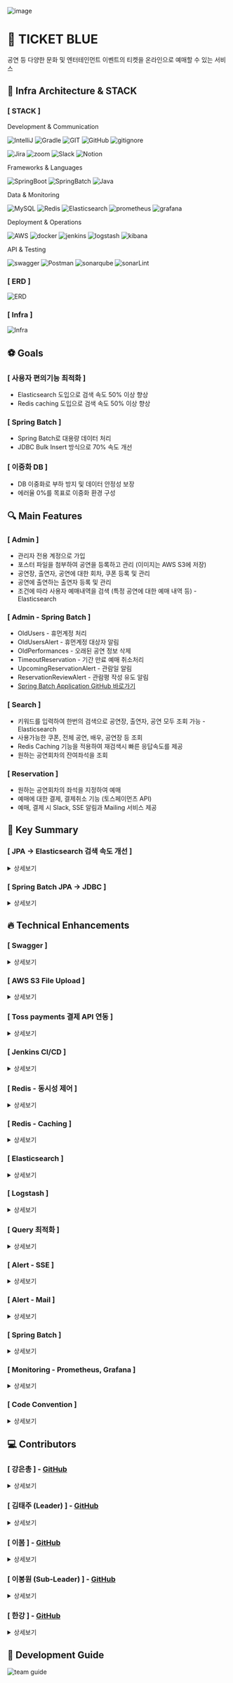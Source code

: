 ![image](https://img1.daumcdn.net/thumb/R1280x0/?scode=mtistory2&fname=https%3A%2F%2Fblog.kakaocdn.net%2Fdn%2F5Ki7f%2FbtsKOKZlNKD%2FkG8QAQwWBnEToKrhFVRrvK%2Fimg.png)

# 🎫 TICKET BLUE

공연 등 다양한 문화 및 엔터테인먼트 이벤트의 티켓을 온라인으로 예매할 수 있는 서비스

## 🚀 Infra Architecture & STACK

### [ STACK ]

Development & Communication

![IntelliJ](https://img.shields.io/badge/IntelliJ_IDEA-222326.svg?style=for-the-badge&logo=intellij-idea&logoColor=white) 
![Gradle](https://img.shields.io/badge/Gradle-02303a?style=for-the-badge&logo=gradle&logoColor=white) 
![GIT](https://img.shields.io/badge/GIT-E44C30?style=for-the-badge&logo=git&logoColor=white) 
![GitHub](https://img.shields.io/badge/GitHub-100000?style=for-the-badge&logo=github&logoColor=white) 
![gitignore](https://img.shields.io/badge/gitignore.io-204ECF?style=for-the-badge&logo=gitignore.io&logoColor=white)

![Jira](https://img.shields.io/badge/Jira-0052CC?style=for-the-badge&logo=jira&logoColor=white) 
![zoom](https://img.shields.io/badge/Zoom-0B5CFF?style=for-the-badge&logo=zoom&logoColor=white) 
![Slack](https://img.shields.io/badge/Slack-4A154B?style=for-the-badge&logo=slack&logoColor=white) 
![Notion](https://img.shields.io/badge/Notion-000000?style=for-the-badge&logo=notion&logoColor=white)

Frameworks & Languages

![SpringBoot](https://img.shields.io/badge/SpringBoot-6db33f?style=for-the-badge&logo=springboot&logoColor=white) 
![SpringBatch](https://img.shields.io/badge/SpringBatch-6db33f?style=for-the-badge&logo=spring&logoColor=white) 
![Java](https://img.shields.io/badge/Java-ED8B00?style=for-the-badge&logo=openjdk&logoColor=white)

Data & Monitoring

![MySQL](https://img.shields.io/badge/mysql-4479A1?style=for-the-badge&logo=mysql&logoColor=white)
![Redis](https://img.shields.io/badge/redis-FF4438?style=for-the-badge&logo=redis&logoColor=white)
![Elasticsearch](https://img.shields.io/badge/Elasticsearch-005571?style=for-the-badge&logo=Elasticsearch&logoColor=white)
![prometheus](https://img.shields.io/badge/prometheus-E6522C?style=for-the-badge&logo=prometheus&logoColor=white)
![grafana](https://img.shields.io/badge/grafana-F46800?style=for-the-badge&logo=grafana&logoColor=white)

Deployment & Operations

![AWS](https://img.shields.io/badge/aws-232F3E?style=for-the-badge&logo=amazonwebservices&logoColor=white)
![docker](https://img.shields.io/badge/docker-2496ED?style=for-the-badge&logo=docker&logoColor=white)
![jenkins](https://img.shields.io/badge/jenkins-D24939?style=for-the-badge&logo=jenkins&logoColor=white)
![logstash](https://img.shields.io/badge/logstash-005571?style=for-the-badge&logo=logstash&logoColor=white)
![kibana](https://img.shields.io/badge/kibana-005571?style=for-the-badge&logo=kibana&logoColor=white)

API & Testing

![swagger](https://img.shields.io/badge/swagger-85EA2D?style=for-the-badge&logo=swagger&logoColor=white)
![Postman](https://img.shields.io/badge/Postman-ff6c37?style=for-the-badge&logo=postman&logoColor=white)
![sonarqube](https://img.shields.io/badge/sonarqube-4E9BCD?style=for-the-badge&logo=sonarqube&logoColor=white)
![sonarLint](https://img.shields.io/badge/sonarlint-CB2029?style=for-the-badge&logo=sonarlint&logoColor=white)

### [ ERD ]

![ERD](https://github.com/user-attachments/assets/c8931c5d-13ba-4120-9876-4e0b613e9af6)

### [ Infra ]

![Infra](https://img1.daumcdn.net/thumb/R1280x0/?scode=mtistory2&fname=https%3A%2F%2Fblog.kakaocdn.net%2Fdn%2FctMT0I%2FbtsKO6172by%2FCfn9epQ080RRD8gKUKFShk%2Fimg.png)

## ⚽ Goals

### [ 사용자 편의기능 최적화 ]

- Elasticsearch 도입으로 검색 속도 50% 이상 향상
- Redis caching 도입으로 검색 속도 50% 이상 향상

### [ Spring Batch ]

- Spring Batch로 대용량 데이터 처리
- JDBC Bulk Insert 방식으로 70% 속도 개선

### [ 이중화 DB ]

- DB 이중화로 부하 방지 및 데이터 안정성 보장
- 에러율 0%를 목표로 이중화 환경 구성

## 🔍 Main Features

### [ Admin ]

- 관리자 전용 계정으로 가입
- 포스터 파일을 첨부하여 공연을 등록하고 관리 (이미지는 AWS S3에 저장)
- 공연장, 출연자, 공연에 대한 회차, 쿠폰 등록 및 관리
- 공연에 출연하는 출연자 등록 및 관리
- 조건에 따라 사용자 예매내역을 검색 (특정 공연에 대한 예매 내역 등) - Elasticsearch

### [ Admin - Spring Batch ]

- OldUsers - 휴먼계정 처리
- OldUsersAlert - 휴먼계정 대상자 알림
- OldPerformances - 오래된 공연 정보 삭제
- TimeoutReservation - 기간 만료 예매 취소처리
- UpcomingReservationAlert - 관람일 알림
- ReservationReviewAlert - 관람평 작성 유도 알림
- [Spring Batch Application GitHub 바로가기](https://github.com/everydayspring/project-blue-batch)

### [ Search ]

- 키워드를 입력하여 한번의 검색으로 공연장, 출연자, 공연 모두 조회 가능 - Elasticsearch
- 사용가능한 쿠폰, 전체 공연, 배우, 공연장 등 조회
- Redis Caching 기능을 적용하여 재검색시 빠른 응답속도를 제공
- 원하는 공연회차의 잔여좌석을 조회

### [ Reservation ]

- 원하는 공연회차의 좌석을 지정하여 예매
- 예매에 대한 결제, 결제취소 기능 (토스페이먼츠 API)
- 예매, 결제 시 Slack, SSE 알림과 Mailing 서비스 제공

## 🌟 Key Summary

### [ JPA → Elasticsearch 검색 속도 개선 ]

<details> <summary>상세보기</summary>  

![JPA → Elasticsearch 검색 속도 개선](https://g-cbox.pstatic.net/MjAyNDExMjFfMjcy/MDAxNzMyMTgxMDUwOTMx.zxp_80lyUXBhQ4HtpmH1IuUy8KufT7mDp13AV6-nE-cg.H-tE1kGBVGwYljZyPPF_72y_VLPMhCATGPoSE239AZEg.PNG/%EC%8A%A4%ED%81%AC%EB%A6%B0%EC%83%B7_2024-11-21_182400.png)

</details>

### [ Spring Batch JPA -> JDBC ]

<details> <summary>상세보기</summary>  

![Spring Batch JPA -> JDBC](https://g-cbox.pstatic.net/MjAyNDExMjFfMTMg/MDAxNzMyMTk3NzQ1MDcx.3252H7VpHviRhwflcKeYfxhbKH7YErquClWXSAp_gi0g.0H0iEmfUFMGblwvAiqwdBUsJuh42dPeH2RWn0uV-f2kg.PNG/%EC%8A%A4%ED%81%AC%EB%A6%B0%EC%83%B7_2024-11-21_182916.png)

</details>

## 🔥 Technical Enhancements

### [ Swagger ]

<details> <summary>상세보기</summary>  

```java
[내가 구현한 기능]

- API 테스트 도구 Swagger

[주요 로직]

- SwaggerConfig에서 기본 정보, 보안 스키마 등을 구성
- @Schema 사용하여 Sample Date Setting
- ResponseDto를 자동으로 인식할 수 있도록 inner Class 제거

[배경]

- 기존 사용하던 Postman은 HTTP Method, URL, port 등을 모두 직접 입력하여 테스트 하는 방식으로 사용자의 오류로 인한 에러가 발생할 수 있음

[요구사항]

- API 자동 문서화 기능 구현
- Swagger UI를 통해 API를 테스트할 수 있는 환경 제공
- API 명세 업데이트 시, 코드 변경 사항에 따라 문서 자동 갱신

[선택지]

- Swagger
- PostMan

[의사결정/사유]

- Controller에 작성한 RESTful API 자동 문서화
- API 요청에 필요한 파라미터 및 요청 형식을 명확히 표기

[회고]

- PostMan에서 사용했던 API Document를 생성할 수는 없음
- 개발 과정에서 훨씬 더 효율적인 방식으로 API 테스트 가능
- https://everyday-spring.com/625
```

</details>

### [ AWS S3 File Upload ]

<details> <summary>상세보기</summary>  

```java
[내가 구현한 기능]

- 공연 등록 시 포스터 파일을 입력받아 S3 Bucket에 업로드
- 공연 삭제시 S3 Bucket의 포스터 파일도 함께 삭제
- 포스터 수정 시 S3 Bucket의 기존 이미지 삭제 후 새로운 이미지 등록

[주요 로직]

- MultipartFile을 사용하여 클라이언트로부터 파일 입력
- AWS SDK의 AmazonS3 클라이언트를 활용하여 S3 Bucket에 파일 저장
- 파일 이름 충돌 방지를 위해 고유 식별자(UUID)를 파일 이름에 추가

[배경]

- 효율적인 파일 관리: 로컬 서버에 파일을 저장하면 확장성과 보안 측면에서 한계가 있음
- 클라우드 스토리지 활용: AWS S3는 고가용성과 비용 효율적인 스토리지 서비스를 제공

[요구사항]

- 업로드된 파일이 S3에 저장되었음을 확인할 수 있는 URL 반환
- 공연 삭제 시 관련 포스터 파일도 S3에서 삭제
- 파일 사이즈 제한

[선택지]

- AWS S3
- 로컬 파일 시스템
- AWS S3 Presigned URL
        
[의사결정/사유]

- 로컬 저장 방식에 비해 확장성과 데이터 보존성이 뛰어남
- 파일 업로드와 삭제가 비교적 간단하며, AWS SDK로 손쉽게 관리 가능

[회고]

- 소스 코드 내에 AWS IAM 계정의 보안키 정보를 포함하여 push가 불가능한 상황이 발생했음
- 보안 키에 대한 관리의 중요성을 한번더 확인함
```

</details>

### [ Toss payments 결제 API 연동 ]

<details> <summary>상세보기</summary>  

```java
[내가 구현한 기능]

- Toss Payments API를 이용한 결제시스템 구축

[주요 로직]

- Toss Payments 템플릿을 활용하여 결제 시스템 구축
- 데이터 무결성 검증
  - 결제 요청 시 주문 ID와 가격을 서버에 임시 저장
  - Toss Payments로부터 반환된 데이터와 비교하여 데이터 위조 및 변조 방지

[배경]

- 예매 서비스 특성상 결제가 완료되어야만 예약이 확정되므로 결제 시스템 필요

[요구사항]

- 다양한 결제 수단을 지원할 것
- 결제 과정에서의 위조, 변조를 방지하기 위해 데이터 검증 로직 필요

[선택지]

- TossPayments
- KCP
- PAYCO

[의사결정/사유]

- Toss Payments 템플릿이 Restful API이며, 가이드를 제공해줘서 빠르고 쉽게 구현 가능
- 다양한 결제 수단 지원 및 결제 화면 디자인이 깔끔함

[회고]

- 비교적 짧은 개발 시간에 안정적인 결제 시스템 구현
- 주문 ID와 가격을 검증하여 데이터 무결성 강화
- 결제 실패, 취소에 대한 로깅 필요
```

</details>

### [ Jenkins CI/CD ]

<details> <summary>상세보기</summary>  

```java
[내가 구현한 기능]

- Jenkins를 활용한 CI/CD 파이프라인 구축
- GitHub에서 소스 코드 변경사항을 감지하여 자동으로 빌드, 테스트, 배포를 수행하도록 Jenkins 설정
- Docker를 활용하여 Application 컨테이너를 생성하고, EC2 서버에 자동 배포

[주요 로직]

- Jenkins Pipeline 구성 : Clone, Build, Bulid Docker, Push Docker, Deploy to EC2
- Jenkins의 Git Plugin을 사용해 GitHub에서 푸시 이벤트를 감지하도록 Webhook 설정
- Application을 Docker 컨테이너로 빌드 및 배포

[배경]

- 지속적 통합(CI)과 지속적 배포(CD): 팀원들이 동시에 개발하는 환경에서 코드 충돌을 줄이고, 안정적인 배포 프로세스를 구축하기 위함

[요구사항]

- GitHub에서 변경사항 발생 시 자동으로 빌드 및 테스트 수행
- Jenkins를 통해 EC2 서버로 Docker 이미지를 배포
- 배포 실패 시 롤백 가능
- Jenkins Pipeline으로 CI/CD 단계를 시각적으로 확인 가능

[선택지]

- GitHub Actions
- Jenkins
- AWS

[의사결정/사유]

- 플러그인 생태계가 풍부하여 참고 레퍼런스 자료가 다양함

[회고]

- CI/CD 자동화로 개발부터 배포까지의 시간이 크게 단축됨
- 초기 환경 설정(SSH 연결, Docker 설치 등)에 많은 시간이 소요됨
- Docker 이미지 저장소(ECR)와 통합하여 이미지 관리 최적화를 추후 도입함
- 추후 병렬 처리로 배포 성능 최적화가 목표
- https://everyday-spring.com/628
```

```java
[성능 개선 / 코드 개선 요약]

- 빌드 및 테스트 단계에서 메모리 부족으로 인한 비정상 종료 빈도 증가

[문제 정의]

- Jenkins CI/CD 파이프라인 실행 중, EC2 인스턴스의 메모리 용량 부족으로 인해 빌드가 중단되고 작업 실패 발생
- 사용 중인 EC2 인스턴스: t2-micro (메모리 1GB)

[가설] 

- Jenkins 빌드 작업에서 Gradle 빌드, 테스트, Docker 이미지 빌드 등 메모리를 과도하게 사용
- t2-micro 인스턴스의 1GB 메모리가 Jenkins의 동시 처리 요구를 충족하지 못함

[해결 방안]

- EC2 인스턴스 업그레이드 : 인스턴스를 t3-small (메모리 2GB)로 업그레이드
- 스왑 메모리 추가 설정 : 인스턴스의 메모리 부족 문제를 보완하기 위해 스왑 공간을 생성
- 리소스를 많이 소모하는 정렬 플러그인 제거

[해결 완료]

- EC2 인스턴스를 t3-small로 업그레이드하여 2GB 메모리 확보
- 스왑 공간 추가로 Jenkins가 빌드 작업 중 메모리 부족 문제를 겪지 않도록 설정
- Jenkins와 빌드 도구(Gradle)의 메모리 사용량 최적화를 통해 안정적인 파이프라인 실행 환경 마련
- 문제 발생 후 실행한 파이프라인 모두 정상 작동 확인

[회고]

- 현재와 같은 Docker in Docker 구조가 아닌 Jenkins를 단독 설치하여 리소스 효율성을 높일 수 있음
- 하나의 인스턴스가 아닌 여러개의 인스턴스로 Application을 분리해야 함
- https://everyday-spring.com/634
```

</details>

### [ Redis - 동시성 제어 ]

<details> <summary>상세보기</summary>  

```java
[내가 구현한 기능]

- 동시성 제어를 위한 락 적용 : 선착순 쿠폰 발급 로직에 동시 요청이 발생하는 상황에서 데이터 일관성을 보장하기 위해 낙관적 락, 비관적 락, 분산 락 세 가지 방식을 비교 적용
- 각 락 방식의 장단점과 결과를 분석하여 최적의 해결 방안을 도출

[주요 로직]

- 낙관적 락 : JPA의 @Version 어노테이션을 사용하여 쿠폰 엔티티의 버전을 관리, 데이터 충돌이 발생할 경우 예외를 던지고, 예외 처리 로직을 통해 재시도 또는 오류 처리
- 비관적 락 : JPA의 @Lock(LockModeType.PESSIMISTIC_WRITE) 어노테이션을 사용하여 트랜잭션 내에서 데이터 수정 시 락을 강제로 설정, 트랜잭션 완료 시까지 다른 트랜잭션의 접근을 차단하여 데이터 충돌 방지
- 분산 락 : Redis와 Redisson 라이브러리를 활용하여 여러 서버 간 락을 관리, 락 키 생성, 대기 시간 및 임대 시간 설정을 통해 안정적인 락 해제 및 관리 구현, AOP를 통해 락을 간편하게 적용 가능하도록 어노테이션 방식 도입

[배경]

- 문제 상황: 선착순 쿠폰 발급 과정에서 동시 요청이 발생하면 데이터 일관성이 깨지고, 중복 발급 또는 발급 실패가 빈번하게 발생
- 목표: 데이터 일관성을 유지하면서 동시에 가능한 많은 요청을 처리할 수 있는 최적의 동시성 제어 방식을 도입

[요구사항]

- 동시성 제어를 통해 쿠폰 발급 중 데이터 일관성 유지
- 여러 서버에서 요청이 발생하는 환경에서도 안정적으로 처리 가능
- 락 적용 방식에 따라 성능(처리 속도)과 안전성 간의 균형을 유지

[선택지]

- 낙관적 락 : 충돌 가능성이 낮은 환경에서 높은 성능 제공, 하지만 충돌이 잦을 경우 성능 저하와 높은 예외 처리 비용 발생
- 비관적 락 : 데이터 충돌 가능성이 높은 경우 적합하며, 안전성이 뛰어남, 트랜잭션 대기 시간이 길어질 수 있고 데드락 발생 가능성 존재
- 분산 락 : 여러 서버에서 동시 요청을 처리하는 분산 환경에 적합, Redis와 같은 외부 시스템 의존으로 인해 네트워크 장애가 발생하면 성능 저하 가능

[의사결정/사유]

- 분산 락 적용
- 단일 서버를 넘어서는 분산 환경에서도 안정적으로 동시성 제어가 가능
- AOP 기반의 어노테이션 방식으로 유지보수와 코드 재사용성이 높음
- 테스트 결과, 쿠폰 발급 수량과 고객 요청 수량 간의 일치 확인
- 데드락 발생 없이 요청이 안전하게 처리됨
```

![동시성제어](https://img1.daumcdn.net/thumb/R1280x0/?scode=mtistory2&fname=https%3A%2F%2Fblog.kakaocdn.net%2Fdn%2FRVN8q%2FbtsKQBWiNVN%2FdzKhkei6uj3F7y7vIEql3K%2Fimg.png)

</details>

### [ Redis - Caching ]

<details> <summary>상세보기</summary>  

```java
[내가 구현한 기능]

- Redis를 활용한 캐싱 시스템 구현
- 자주 요청되는 데이터를 Redis 캐시로 저장하여 애플리케이션 성능 향상
- DB 부하를 줄이고 데이터 조회 속도를 개선

[주요 로직]

- 캐싱 적용 데이터 선정
  - 데이터베이스에서 자주 조회되는 데이터를 분석
  - 예: 사용자 정보, 게시물 목록, 상품 데이터 등
- Redis 캐시 저장
  - 데이터 조회 시 Redis에서 먼저 캐시 데이터 확인
  - Redis에 데이터가 없는 경우(DB 조회 발생) 데이터베이스에서 조회한 후 Redis에 캐싱

[배경]

- 데이터베이스에 자주 동일한 조회 요청이 들어와 성능 저하 문제 발생
- 대규모 트래픽에서 데이터베이스 부하를 줄이고 사용자 응답 속도를 개선하기 위해 캐싱 필요

[요구사항]

- 데이터 조회 성능을 개선하여 사용자 응답 시간을 단축
- 데이터 변경 시 캐시와 데이터베이스의 일관성을 유지
- 캐시 데이터의 유효 기간을 설정하여 오래된 데이터를 자동 삭제
- 트래픽이 많은 환경에서도 안정적으로 동작할 수 있도록 확장성 확보

[선택지]

- Redis 캐싱
- Ehcache 사용
- 데이터베이스 쿼리 최적화

[의사결정/사유]

- Redis 캐싱을 선택한 이유
  - 대규모 트래픽에서도 빠른 응답 시간 보장
  - TTL 설정을 통해 캐시 데이터의 유효성을 유지
  - 확장성과 안정성이 높아 분산 환경에 적합

[회고]

- 적용하지 못한 TTL 구현 예정
```

![레디스_캐싱_성능개선_결과](https://img1.daumcdn.net/thumb/R1280x0/?scode=mtistory2&fname=https%3A%2F%2Fblog.kakaocdn.net%2Fdn%2FbWNKr8%2FbtsKRovmnC2%2FkwsxKFqfcX5Q28tf0DBZkk%2Fimg.png)

</details>

### [ Elasticsearch ]

<details> <summary>상세보기</summary>  

```java
[내가 구현한 기능]

- Elasticsearch를 활용한 고성능 검색 시스템 구현
- 데이터베이스 대신 Elasticsearch를 사용하여 대량 데이터에 대해 빠른 검색 및 분석 기능 제공
- 사용자 쿼리 요청에 대해 정확하고 빠른 검색 결과를 반환

[주요 로직]

- 도슈먼트를 생성하여 데이터베이스의 데이터를 Elasicsearch로 sync
- 공연 제목 등의 부분 검색이 필요한 필드는 Keyword로 설정하여 index를 구성

[배경]

- 데이터베이스를 이용한 기존 검색 로직은 대량의 데이터 처리 및 복잡한 쿼리 실행에서 성능 저하가 발생
- 사용자 검색 요청에 대해 빠르고 정교한 결과를 제공하기 위해 전문 검색 엔진 도입 필요
- Elasticsearch는 텍스트 검색, 정렬, 필터링 등 다양한 고급 기능과 높은 확장성을 제공

[요구사항]

- 대량의 데이터에 대해 빠른 검색 결과를 제공
- 키워드 검색으로 공연, 공연장, 출연자를 모두 조회

[선택지]

- Elasticsearch
- Apache Solr
- JPA

[의사결정/사유]

- 대량 데이터 처리와 고급 검색 쿼리에 적합
- 동적 스케일링 및 분산 환경 지원으로 향후 트래픽 증가에도 대응 가능
- Spring Data Elasticsearch와의 통합으로 개발 편의성이 높음

[회고]

- 데이터 싱크를 savaAll메소드로 스케쥴링하여 새로운 데이터 반영이 안됨
- 데이터를 모두 삭제하고 업로드 하거나 새로운 방법을 도입해야함
```

![ES검색_성능개선_결과](https://img1.daumcdn.net/thumb/R1280x0/?scode=mtistory2&fname=https%3A%2F%2Fblog.kakaocdn.net%2Fdn%2FbnSILn%2FbtsKRlMd1X4%2FkU3QYMh6SduJVjmUN0bjQK%2Fimg.png)

</details>

### [ Logstash ]

<details> <summary>상세보기</summary>  

```java
[내가 구현한 기능]

- Logstash를 추가하여 로그 수집 및 관리 시스템 구축

[주요 로직]

- AOP를 활용한 로그 수집
  - 예매, 쿠폰, 결제 이벤트 발생 시 AOP로 처리하여 Logstash에 로그 전달
  - 각 이벤트 별로 구분된 로그 저장 및 Index 설정
- ElasticSearch 서버 외 Local에도 일 단위로 로그 백업파일 저장
- 로그 필터링
  - "select" 쿼리 제외 : 로그 수집 시 불필요한 쿼리문 제외
  - 이벤트별 구분 : 예매, 결제, 쿠폰 등 이벤트 유형에 따라 별도 index 생성

[배경]

- 로그 수집 및 분석은 서비스 안정성을 확보하고 문제 발생 시 원인 추적에 필수적
- ELK 스택을 활용해 데이터 분석 및 모니터링 환경 구축

[요구사항]

- ElasticSearch 서버에 문제가 생길 경우에도 로그 유실 방지를 위해 로컬에 백업 저장
- 이벤트와 관련된 쿼리문(INSERT, UPDATE, DELETE) 수집
- 이벤트 유형별로 로그를 색인하여, 필요한 데이터를 신속히 검색 가능하게 설정

[선택지]

- Logstash
- Logger

[의사결정/사유]

- ELK 스택을 이미 도입했기 때문에 Logstash를 선택하여 ElasticSearch와
  통합된 데이터 수집/분석 환경 구축
- Logger는 단순한 로그 기록에는 유리하지만, 로그의 활용성과 분석 기능에서는 부족하다고 판단

[회고]

- 성공한 점
  - AOP를 활용해 서비스 주요 이벤트(예매, 결제 등)를 효과적으로 추적 및 수집
  - ElasticSearch와 로컬 백업을 통해 로그 유실을 최소화하고 안정성을 확보
  - 불필요한 SELECT 쿼리를 제외해 시스템 성능 최적화
- 개선가능 점
  - 수집된 로그 분석 및 시각화 활용 방안을 구체적으로 마련하지 못함
```

</details>

### [ Query 최적화 ]

<details> <summary>상세보기</summary>  

```java
[성능 개선 / 코드 개선 요약]

[문제 정의]

- 공연 전체 조회 시 페이징 처리를 하지만 평균 응답시간이 늦고 에러가 발생하는 현상

[가설]

- 공연 조회 시 전체 조회, 키워드 조회 모두 같은 쿼리를 사용
- 불필요한 테이블 조인, 조건 처리로 인한 성능 저하

[해결 방안]

- 키워드/전체 조회 쿼리문 분리
  - 전체 조회 시 불필요한 테이블과 조건 처리 제외

[해결 완료]

- 10000건, 30초 성능테스트
  - 평균 응답 시간 23881ms → 211ms, 성능 99% 개선
  - 에러율 13.91% → 0%

[회고]

- 하나의 쿼리를 사용해 재사용하면 깔끔해보이고 좋다고 생각했으나
  성능적으로 큰 문제가 발생할 수 있다는 것을 깨달음
```

![쿼리최적화](https://img1.daumcdn.net/thumb/R1280x0/?scode=mtistory2&fname=https%3A%2F%2Fblog.kakaocdn.net%2Fdn%2FmilGR%2FbtsKSuBqcG9%2FzBH2OT03xzGxZutoPKLVu1%2Fimg.png)

</details>

### [ Alert - SSE ]

<details> <summary>상세보기</summary>  

```java
[내가 구현한 기능]

- Slack 알림 AOP

[주요 로직]

- SlackNotifier : Slack 웹훅 URL을 이용해 메시지를 Slack 채널에 전송
  - RestTemplate을 사용해 Slack API에 HTTP POST 요청을 전송
  - 제목과 메시지를 포함하여 Slack의 메시지 형식에 맞게 전송
- SlackNotificationAspect : AOP를 활용하여 서비스 로직 실행 후 자동으로 Slack 알림 발송
  - 예약 메서드 실행 후 관련 정보를 바탕으로 Slack 알림 메시지를 작성하고 전송

[배경]

- 시스템 이벤트(예: 예약 확인, 시스템 알림 등)에 대해 실시간으로 Slack 알림을 보내어 관리자가 시스템 상태를 모니터링할 수 있도록 하기 위함

[요구사항]

- 예약 관련 데이터(예약 정보, 공연 정보, 공연장 정보 등)를 Slack으로 알림을 보내기
- 알림 전송은 예약 메서드 실행 후 자동으로 이루어지도록 AOP를 활용

[선택지]

- AOP 사용
- RestTemplate 활용

[의사결정/사유]

- AOP 사용 이유 : 서비스 로직과 알림 로직을 분리하여 코드의 유지보수성을 높이고, 알림 기능이 다른 서비스 메서드에도 재사용될 수 있도록 하기 위해 AOP를 사용
- RestTemplate 선택 이유 : Spring에서 기본적으로 제공하는 HTTP 클라이언트 라이브러리로, RESTful API와의 통신에 용이하며, 외부 API와의 통합에서 잘 작동하기 때문

[회고]

- Slack 알림 기능을 AOP로 자동화하여 시스템 상태를 실시간으로 모니터링할 수 있게 되었고, 관리자의 수동 작업을 줄일 수 있었다
- SlackNotifier와 AOP를 결합한 방식이 효과적이었고, 알림 전송에 필요한 데이터를 서비스 메서드에서 AOP로 잘 전달하여 실제 알림 메시지가 실시간으로 발송됐다
```

```java
[내가 구현한 기능]

- SSE 기반 실시간 알림 시스템
  - 클라이언트가 SSE를 통해 알림을 구독하고, 서버는 Redis를 통해 데이터를 전송하며 실시간 알림을 제공
  - Redis 채널을 활용하여 다중 서버 환경에서도 알림 전송 가능
  - Slack 알림과 함께 실시간 알림을 SSE로 처리

[주요 로직]

- 클라이언트 구독
  - /notifications/subscribe/{userId} 엔드포인트를 통해 클라이언트가 SseEmitter 객체를 구독
  - SseEmitter 객체를 사용자별로 HashMap에 저장하고 연결 관리
- Redis를 통한 메시지 발행
  - /notifications/send 요청을 통해 Redis의 notification-channel에 알림 데이터를 발행
  - 데이터 형식: userId, title, message
- 알림 데이터 전송
  - Redis 구독자가 데이터를 수신하면 해당 사용자의 SseEmitter로 실시간 전송
  - 동시에 Slack 알림 비동기 전송

[배경]

- 실시간 피드백이 중요한 티켓 예매, 선착순 쿠폰 발급과 같은 시나리오에서 실시간 알림 제공 필요
- 서버-클라이언트 간 즉각적인 데이터 전송을 지원하는 SSE가 알림 시스템에 적합하다고 판단

[요구사항]

- 클라이언트가 특정 엔드포인트를 통해 실시간 알림을 구독할 수 있어야 함
- Redis를 활용하여 서버 간 메시지 전달 및 확장성 있는 실시간 알림 시스템 구축
- 알림은 클라이언트의 SseEmitter와 Slack 알림으로 각각 전송

[선택지]

- SSE(Server-Sent Events)
- WebSocket

[의사결정/사유]

- SSE   - 알림은 서버에서 클라이언트로의 단방향 전송이므로 SSE로 충분히 구현 가능.
  - 브라우저 지원이 기본 제공되며, 구현이 간단하여 빠른 적용이 가능.
  - Redis를 활용하여 다중 서버에서도 확장 가능.
- Redis 
  - 메시지 발행-구독 구조를 통해 다중 서버 환경에서도 데이터를 일관되게 전송.

[회고]

- SSE와 Redis를 결합하여 실시간 알림 시스템을 간단하면서도 효과적으로 구현할 수 있었다
- Slack과 SSE 알림을 병행 처리하면서 사용자 경험을 개선
- 다중 서버 환경을 구성하지 못하여 redis 활용의 장점을 얻지 못함
```

![slack에서 sse로 알림변경](https://img1.daumcdn.net/thumb/R1280x0/?scode=mtistory2&fname=https%3A%2F%2Fblog.kakaocdn.net%2Fdn%2Fr4qd6%2FbtsKS5Vq4Dn%2FanqdG4oECXjavSZn5Yxtx1%2Fimg.png)

</details>

### [ Alert - Mail ]

<details> <summary>상세보기</summary>  

```java
[내가 구현한 기능]

- 예매 및 결제내역 이메일 발송

[주요 로직]

- JavaMailSender를 사용해 SMTP 서버를 통해 메일 발송

[배경]

- 사용자가 예매 및 결제를 완료한 후 확인 메일을 발송하여 신뢰도 향상

[요구사항]

- 글로벌 및 한국 사용자 모두 사용 가능한 메일 서버 선택
- 메일 발송이 암호화로 보호될 것

[선택지]

- Google
- Naver

[의사결정/사유]

- Google은 글로벌 사용자, Naver는 한국 사용자 기반
- 비교적 더 간단하게 설정할 수 있는 "Google"을 선택

[회고]

- 간단한 설정과 높은 안정성을 통해 예상보다 빠른 시간에 기능 구현
- 메일 발송이 실패했을 경우 별도의 재시도 로직, 예외 처리 추가 필요
```

```java
[성능 개선 / 코드 개선 요약]

[문제 정의]

- 메일 발송 시 동기식 처리로 인해 응답 지연 발생
- 대용량 트래픽 처리 시 병목 현상 초래 가능

[가설]

- 메일 발송 구현 시 별도 처리를 하지 않아 동기식으로 동작
- 메일 발송이 완료 될 때까지 메인 쓰레드가 대기하는 현상

[해결 방안]

- 비동기 처리
  - Spring의 @Async를 활용하여 간단하게 비동기 처리 구현
  - 비동기 처리 시 메인 쓰레드가 아닌 별도 쓰레드에서 처리
- 스프링 배치
  - 일정 주기로 모아 한 번에 처리
- 사용자 만족도를 높이기 위해 메일 발송 로직을 비동기 처리로 구현하여
  - 즉시성 확보를 우선 적용

[해결 완료]

- @Async을 사용하여 메일 발송 메서드를 비동기 처리로 전환
- 예매 완료 후 응답시간 5.25s -> 0.8s로 약 84% 개선

[회고]

- 간단한 설정으로 비동기 처리를 구현 가능
```

![async 성능](https://img1.daumcdn.net/thumb/R1280x0/?scode=mtistory2&fname=https%3A%2F%2Fblog.kakaocdn.net%2Fdn%2FbT1Tig%2FbtsKSh99oIh%2FWaYpHeLy5cCDPxrppqKUNk%2Fimg.png)

```java
[성능 개선 / 코드 개선 요약]

[문제 정의]

- Jmeter를 사용해 예매 기능 부하테스트 시 에러율 98% 발생

[가설]

- Async 관련 쓰레드풀이 낮게 설정되어 요청 처리 한계 발생
- 대기 큐 저장공간이 낮게 설정되어 용량을 초과한 요청 에러 발생

[해결 방안]

- 동시 요청 처리 능력 확장을 위해 최소/최대 쓰레드 수를 늘림
- 대기 큐 저장공간이 크면 응답 지연 발생 가능성이 있지만 에러율을 낮추는 것이 우선이라고 판단

[해결 완료]

- 최소 쓰레드 수 : 5 -> 50
- 최대 쓰레드 수 : 10 -> 200
- 큐 저장공간 : 100 -> 1000
- 적용 결과
  - 기존 에러율 98% -> 15%로 대폭 감소
  - 15%도 테스트 PC 성능과 인터넷 문제로 판단

[회고]

- Jmeter로 테스트하며 쓰레드 풀 설정을 임의의 값으로 설정했으나
  보다 정확한 계산법으로 설정할 필요가 있다고 생각됨
```

![mail troubleshooting](https://img1.daumcdn.net/thumb/R1280x0/?scode=mtistory2&fname=https%3A%2F%2Fblog.kakaocdn.net%2Fdn%2FIczA5%2FbtsKSinD35T%2FZlDWKmtQFF9rRopx4pwAK1%2Fimg.png)

</details>

### [ Spring Batch ]

<details> <summary>상세보기</summary>  

```java
[성능 개선 / 코드 개선 요약]

- Spring Batch에서 JPA를 JDBC로 변경했음에도 성능 차이가 없었던 문제를 해결함
- batchList.clear()를 추가하여 메모리 점유 문제를 해결한 후, 확연한 성능 개선을 확인

[문제 정의]

- Spring Batch 처리에서 JPA에서 JDBC로 전환했지만, 성능 차이가 나타나지 않음
- JDBC `batchUpdate`를 사용했음에도 불구하고 처리 속도가 기대만큼 개선되지 않음

[가설]

- JPA와 JDBC 간 성능 차이가 미비한 이유로는 JDBC 코드 내에서 잘못된 메모리 관리가 의심됨
- 반복문에서 batchList를 subList로 분리해 사용하면서 이전 batchList의 데이터가 clear되지 않아 메모리를 지속적으로 점유했을 가능성이 있음

[해결 방안]

- 메모리 누수 원인 파악
  - batchList를 subList로 사용한 후 clear되지 않아 메모리 증가를 유발한 것으로 판단
  - `batchList.clear();`를 명시적으로 추가하여 batchList를 반복 처리 후 즉시 비우도록 수정

[해결 완료]

- batchList.clear() 추가 후 성능 차이가 확연히 개선

[회고]

- 메모리 관리의 중요성을 다시 한번 확인
- 배치 처리 시 데이터 누수를 방지하기 위해 사용된 리스트를 명시적으로 정리하는 습관 필요
- JPA와 JDBC 간 성능 차이 외에도 메모리 누수가 성능 문제의 주요 원인으로 작용할 수 있음을 알게 됨
```

![jpa jdbc](https://img1.daumcdn.net/thumb/R1280x0/?scode=mtistory2&fname=https%3A%2F%2Fblog.kakaocdn.net%2Fdn%2FVzpCN%2FbtsKSnbpdx1%2FGK9Sh9tS5ZDAHTD62JcEm0%2Fimg.png)

</details>

### [ Monitoring - Prometheus, Grafana ]

<details> <summary>상세보기</summary>  

```java
[내가 구현한 기능]

- Prometheus와 Grafana를 활용한 시스템 모니터링 기능을 구현
- 애플리케이션 및 인프라 상태를 실시간으로 수집하고, Grafana 대시보드에서 시각화

[주요 로직]

- Prometheus:
  - 애플리케이션의 JVM 및 애플리케이션 메트릭을 수집하기 위해 Spring Boot Actuator와 Prometheus Exporter 통합
  - Prometheus 서버가 주기적으로 애플리케이션에서 메트릭 데이터를 스크래핑

- Grafana:
  - Prometheus를 데이터 소스로 사용하여 시각화 대시보드 구성
  - 주요 지표: CPU, 메모리 사용량, JVM 스레드 상태, 애플리케이션 응답 시간, 요청 처리량 등

[배경]

- 시스템 상태를 실시간으로 모니터링하고 이슈를 빠르게 식별하기 위한 요구사항
- 특히 배치 작업 중 리소스 사용량을 모니터링하고 병목 현상이나 비정상적인 동작을 탐지하기 위해 Prometheus와 Grafana를 도입

[요구사항]

- Spring Boot 애플리케이션에서 주요 메트릭 데이터를 수집하여 Prometheus에 전달
- Prometheus에 수집된 데이터를 Grafana 대시보드에서 시각적으로 표현
- 알림 규칙(Alert Rules)을 설정하여 특정 임계값을 초과하면 알림을 전송

[선택지]

- Prometheus & Grafana
   - 장점: 오픈소스 기반으로 비용 부담이 적고, 커스터마이징 가능
   - 단점: 초기 설정 및 데이터 소스 구성에 대한 학습 곡선이 존재
- 대체 모니터링 솔루션 (예: Datadog, New Relic)
   - 장점: 간단한 설정과 풍부한 기능.
   - 단점: 높은 비용과 벤더 종속성.

[의사결정/사유]

- Prometheus와 Grafana를 선택한 이유
  - 오픈소스 기반으로 높은 확장성과 커스터마이징 가능성
  - Spring Boot Actuator와의 자연스러운 통합
  - 기존 인프라와의 적합성 및 사용 비용 절감

[회고]

- Prometheus와 Grafana를 활용하여 시스템 모니터링을 효과적으로 구현
- JVM 메트릭 수집 및 대시보드 시각화로 애플리케이션 성능을 실시간으로 추적 가능
- 실제 테스트시 Jmeter를 주로 사용하여 많이 활용하지 못한 부분이 아쉬움
- 초기 설정과 대시보드 구성에는 다소 시간이 소요됨
- 향후 시스템 확장에 따라 메트릭 지표를 세분화하고 알림 임계값을 조정할 계획
```

![prometheus,grafana](https://img1.daumcdn.net/thumb/R1280x0/?scode=mtistory2&fname=https%3A%2F%2Fblog.kakaocdn.net%2Fdn%2FcoCMtp%2FbtsKRD6WaqE%2F8Nomi6yccRWakboJcqDYzK%2Fimg.png)

</details>

### [ Code Convention ]

<details> <summary>상세보기</summary>  

```java
[성능 개선 / 코드 개선 요약]

- 다양한 툴을 활용한 코드 리팩토링

[문제 정의]

- 온라인 협업 프로젝트 방식으로 진행하여 코드의 일관성을 맞추는데 한계가 있음

[해결 방안]

- SonarQube, SonarLint : 정적 코드 분석 도구를 활용하여 코드를 개선함
- Spotless plugin을 사용하여 GooleJavaFormat을 반영함
- 버전별 개발이 완료될 때마다 전체 코드를 확인하고 직접 수정함

[회고]

- 개발 타임라인에 영향을 주지 않는 선에서 리팩토링을 진행하기 위해 주말에 진행함
- 여러명이서 작성한 코드기 때문에 코드를 이해하는데도 오랜시간이 소요됨
- 개발 시작시 설계의 중요성에 대해 한번더 생각하게됨
- Spotless 툴은 활용도가 좋았으나 merge 충돌이 많이 생기고 배포시에 꼭 제외해야함
```

![Code Convention](https://img1.daumcdn.net/thumb/R1280x0/?scode=mtistory2&fname=https%3A%2F%2Fblog.kakaocdn.net%2Fdn%2FdDjpcb%2FbtsKR95x5wT%2FQTsHkgvatn9hIkU1M8kiv1%2Fimg.png)

</details>

## 💻 Contributors

### [ 강은총 ] - [GitHub](https://github.com/eunchongkang)

<details> <summary>상세보기</summary>

- CRUD
  - 공연장
  - 쿠폰
- 동시성 제어
  - 쿠폰 발급시 동시성 제어 필요성
  - Redis의 Redisson 라이브러리 사용하여 분산 락 적용
- 결제 시스템 쿠폰 적용
  - 토스페이먼츠에서 결제 시 쿠폰 적용 가능
- 알림 시스템
  - 예매 성공/취소 시 슬랙 알림 전송
  - AOP 방식에서 SSE로 변경하여 비동기, 실시간 처리 기능 추가 및 향상
  - Redis pub/sub을 적용하여 서버 인스턴스 간 실시간 알림을 전파 할 수 있도록 구현
- TEST
  - Jmeter 활용하여 쿠폰, 공연장 관련 성능 테스트 및 응답속도 확인

</details>

### [ 김태주 (Leader) ] - [GitHub](https://github.com/mylotto0626)

<details> <summary>상세보기</summary>

- CRUD
  - 관람평
- s3 첨부파일 CRUD
  - 공연을 등록 시 s3에 포스터를 저장할 수 있음
- 레디스 캐싱
  - Redis를 이용한 단순 조회 api 조회 속도 개선
- 동시성 제어
  - 티켓 예매 시 동시성 제어 필요성
  - Redis의 Redisson 라이브러리 사용하여 분산 락 적용
- TEST
  - Junit 테스트 코드 작성

</details>

### [ 이봄 ] - [GitHub](https://github.com/everydayspring)

<details> <summary>상세보기</summary>

- 프로젝트 기본구조 생성
  - ERD기반 entity 설계
  - Test데이터 생성 domain 설계
- CRUD
  - 예매 관련 기능 구현
  - 회원가입, 로그인 기능 구현
- Swagger
  - API 테스트 환경 구성
  - 샘플 데이터 세팅
- Jira
  - 프로젝트 관리 환경 구성
- 결제 시스템 연동
  - 토스 페이먼츠 결제 DB 관련 기능 구현
- CICD
  - 배포 환경 구성
  - Jenkins - github webhook 환경 구성
- Elasticsearch
  - 공연 키워드 검색 기능 구현
  - JPA → ES 검색 성능 개선
- Spring Batch
  - Batch 전용 프로젝트 구성
  - Jenkins Batch 자동화 환경 구성
- TEST
  - Prometheus - Grafana 환경 구성
  - Jmeter 활용 성능 테스트
  - Junit 테스트 코드 작성  
  - Refactoring
  - SonarQube 정적 코드 검증 및 개선
  - SonarLint 정적 코드 검증 및 개선
  - code convention 점검 및 수정
  - Spotless 활용

</details>  

### [ 이봉원 (Sub-Leader) ] - [GitHub](https://github.com/LeeBongwon94)

<details> <summary>상세보기</summary>

- 공연 관리 시스템
  - CRUD : 생성, 전체 조회, 키워드 검색, 수정, 삭제, 출연자 등록, 삭제, 포스터 수정 기능 구현
- 결제시스템 연동
  - 토스페이먼츠 API 연동 결제
- OAuth2 소셜 로그인
  - 카카오 계정을 활용하여 사용자 인증 및 로그인 구현
- 메일 발송 기능
  - SMTP 프로토콜 사용
  - 비동기 처리 : @Async를 활용
- DB 이중화 및 분산 처리
  - AWS기반 이중화 DB 구성 : EC2를 활용
  - Master-Slave 역할 분리
    - Master 노드 : 데이터 쓰기 작업(Insert)
    - Slave 노드 : 데이터 읽기 작업(Read)
- ELK 스택 통합 로그 관리
  - Logstash 필터 적용
  - AWS 환경 적용 : ELK 기반 로그 모니터링
- 코드 리팩토링
  - Jmeter를 활용하여 성능테스트 및 응답속도 감소를  
    위한 코드 리팩토링
</details>  


### [ 한강 ] - [GitHub](https://github.com/hankang67)

<details> <summary>상세보기</summary>

- CRUD
  - 공연당 배우 등록, 삭제 
  - 배우, 회차
- 검색 기능 추가
  - 관리자 중심 예매, 결제 검색 기능 구현
- ElasticSearch & kibana
  - elasticsearch 및 kibana 환경 구성
  - 인덱싱 설계 및 검색환경 구현
- Logstash
  - 서비스 로그 수집, 백업로그파일 통합
  - kibana로 수집한 로그에 대한 모니터링

</details>  

## 🤝 Development Guide

![team guide](https://img1.daumcdn.net/thumb/R1280x0/?scode=mtistory2&fname=https%3A%2F%2Fblog.kakaocdn.net%2Fdn%2FcrGMK7%2FbtsKS8EG3KD%2Fs2KAUVKAuox8oRsKMlslxk%2Fimg.png)